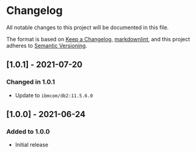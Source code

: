 # Changelog

All notable changes to this project will be documented in this file.

The format is based on [Keep a Changelog](https://keepachangelog.com/en/1.0.0/),
[markdownlint](https://dlaa.me/markdownlint/),
and this project adheres to [Semantic Versioning](https://semver.org/spec/v2.0.0.html).

## [1.0.1] - 2021-07-20

### Changed in 1.0.1

- Update to `ibmcom/db2:11.5.6.0`

## [1.0.0] - 2021-06-24

### Added to 1.0.0

- Initial release
